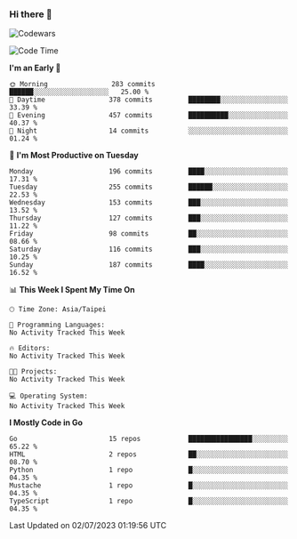 ### Hi there 👋

![Codewars](https://www.codewars.com/users/omegaatt36/badges/small)

<!--START_SECTION:waka-->
![Code Time](http://img.shields.io/badge/Code%20Time-1%2C229%20hrs%209%20mins-blue)

**I'm an Early 🐤** 

```text
🌞 Morning                283 commits         ██████░░░░░░░░░░░░░░░░░░░   25.00 % 
🌆 Daytime                378 commits         ████████░░░░░░░░░░░░░░░░░   33.39 % 
🌃 Evening                457 commits         ██████████░░░░░░░░░░░░░░░   40.37 % 
🌙 Night                  14 commits          ░░░░░░░░░░░░░░░░░░░░░░░░░   01.24 % 
```
📅 **I'm Most Productive on Tuesday** 

```text
Monday                   196 commits         ████░░░░░░░░░░░░░░░░░░░░░   17.31 % 
Tuesday                  255 commits         ██████░░░░░░░░░░░░░░░░░░░   22.53 % 
Wednesday                153 commits         ███░░░░░░░░░░░░░░░░░░░░░░   13.52 % 
Thursday                 127 commits         ███░░░░░░░░░░░░░░░░░░░░░░   11.22 % 
Friday                   98 commits          ██░░░░░░░░░░░░░░░░░░░░░░░   08.66 % 
Saturday                 116 commits         ███░░░░░░░░░░░░░░░░░░░░░░   10.25 % 
Sunday                   187 commits         ████░░░░░░░░░░░░░░░░░░░░░   16.52 % 
```


📊 **This Week I Spent My Time On** 

```text
🕑︎ Time Zone: Asia/Taipei

💬 Programming Languages: 
No Activity Tracked This Week

🔥 Editors: 
No Activity Tracked This Week

🐱‍💻 Projects: 
No Activity Tracked This Week

💻 Operating System: 
No Activity Tracked This Week
```

**I Mostly Code in Go** 

```text
Go                       15 repos            ████████████████░░░░░░░░░   65.22 % 
HTML                     2 repos             ██░░░░░░░░░░░░░░░░░░░░░░░   08.70 % 
Python                   1 repo              █░░░░░░░░░░░░░░░░░░░░░░░░   04.35 % 
Mustache                 1 repo              █░░░░░░░░░░░░░░░░░░░░░░░░   04.35 % 
TypeScript               1 repo              █░░░░░░░░░░░░░░░░░░░░░░░░   04.35 % 
```




 Last Updated on 02/07/2023 01:19:56 UTC
<!--END_SECTION:waka-->

<!--
**omegaatt36/omegaatt36** is a ✨ _special_ ✨ repository because its `README.md` (this file) appears on your GitHub profile.

Here are some ideas to get you started:

- 🔭 I’m currently working on ...
- 🌱 I’m currently learning ...
- 👯 I’m looking to collaborate on ...
- 🤔 I’m looking for help with ...
- 💬 Ask me about ...
- 📫 How to reach me: ...
- 😄 Pronouns: ...
- ⚡ Fun fact: ...
-->
